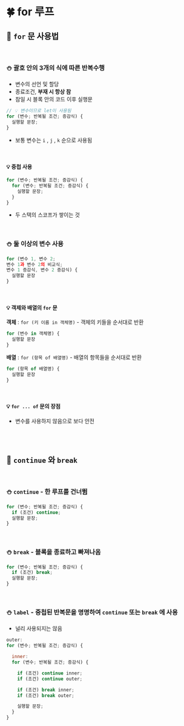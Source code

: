 # 🍀 for 루프

## 🧸 `for` 문 사용법

<br>

### ⛄ 괄호 안의 3개의 식에 따른 반복수행

- 변수의 선언 및 할당
- 종료조건, **부재 시 항상 참**
- 참일 시 블록 안의 코드 이후 실행문

```javascript
// 💡 변수이므로 let이 사용됨
for (변수; 반복될 조건; 증감식) {
  실행할 문장;
}
```

- 보통 변수는 `i` , `j` , `k` 순으로 사용됨

<br>

#### 💡 중첩 사용

```javascript
for (변수; 반복될 조건; 증감식) {
  for (변수; 반복될 조건; 증감식) {
    실행할 문장;
  }
}
```

- 두 스택의 스코프가 쌓이는 것

<br>

### ⛄ 둘 이상의 변수 사용

```javascript
for (변수 1, 변수 2;
변수 1과 변수 2의 비교식;
변수 1 증감식, 변수 2 증감식) {
  실행할 문장
}
```

<br>

#### 💡 객제와 배열의 `for` 문

**객체** : `for (키 이름 in 객체명)` - 객체의 키들을 순서대로 반환

```javascript
for (변수 in 객체명) {
  실행할 문장
}
```

**배열** : `for (항목 of 배열명)` - 배열의 항목들을 순서대로 반환

```javascript
for (항목 of 배열명) {
  실행할 문장
}
```

<br>

#### 💡 `for ... of` 문의 장점

- 변수를 사용하지 않음으로 보다 안전

<br><br>

## 🧸 `continue` 와 `break`

<br>

### ⛄ `continue` - 한 루프를 건너뜀

```javascript
for (변수; 반복될 조건; 증감식) {
  if (조건) continue;
  실행할 문장;
}
```

<br>

### ⛄ `break` - 블록을 종료하고 빠져나옴

```javascript
for (변수; 반복될 조건; 증감식) {
  if (조건) break;
  실행할 문장;
}
```

<br>

### ⛄ `label` - 중첩된 반복문을 명명하여 `continue` 또는 `break` 에 사용

- 널리 사용되지는 않음

```javascript
outer:
for (변수; 반복될 조건; 증감식) {

  inner:
  for (변수; 반복될 조건; 증감식) {

    if (조건) continue inner;
    if (조건) continue outer;

    if (조건) break inner;
    if (조건) break outer;

    실행할 문장;
  }
}
```
